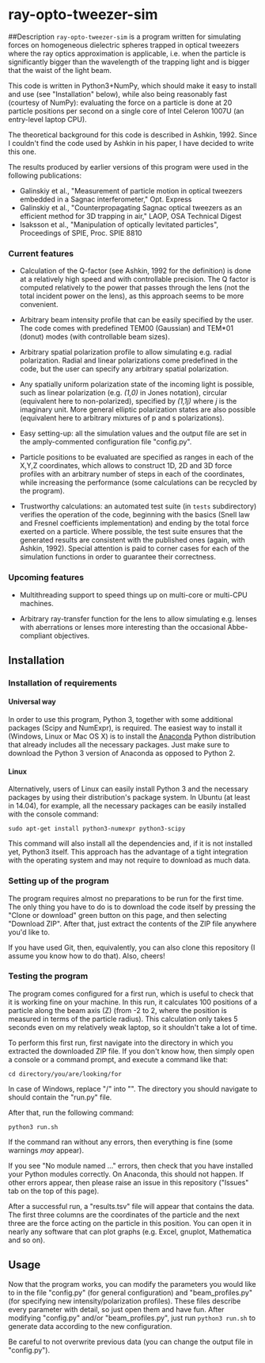 # ray-opto-tweezer-sim
##Description
`ray-opto-tweezer-sim` is a program written for simulating forces on homogeneous dielectric spheres trapped in optical tweezers where the ray optics approximation is applicable, i.e. when the particle is significantly bigger than the wavelength of the trapping light and is bigger that the waist of the light beam.

This code is written in Python3+NumPy, which should make it easy to install and use (see "Installation" below), while also being reasonably fast (courtesy of NumPy): evaluating the force on a particle is done at 20 particle positions per second on a single core of Intel Celeron 1007U (an entry-level laptop CPU).

The theoretical background for this code is described in Ashkin, 1992. Since I couldn't find the code used by Ashkin in his paper, I have decided to write this one.

The results produced by earlier versions of this program were used in the following publications:

- Galinskiy et al., "Measurement of particle motion in optical tweezers embedded in a Sagnac interferometer," Opt. Express
- Galinskiy et al., "Counterpropagating Sagnac optical tweezers as an efficient method for 3D trapping in air," LAOP, OSA Technical Digest
- Isaksson et al., "Manipulation of optically levitated particles", Proceedings of SPIE, Proc. SPIE 8810

### Current features
- Calculation of the Q-factor (see Ashkin, 1992 for the definition) is done at a relatively high speed and with controllable precision. The Q factor is computed relatively to the power that passes through the lens (not the total incident power on the lens), as this approach seems to be more convenient.

- Arbitrary beam intensity profile that can be easily specified by the user. The code comes with predefined TEM00 (Gaussian) and TEM*01 (donut) modes (with controllable beam sizes).

- Arbitrary spatial polarization profile to allow simulating e.g. radial polarization. Radial and linear polarizations come predefined in the code, but the user can specify any arbitrary spatial polarization.

- Any spatially uniform polarization state of the incoming light is possible, such as linear polarization (e.g. *(1,0)* in Jones notation), circular (equivalent here to non-polarized), specified by *(1,1j)* where *j* is the imaginary unit. More general elliptic polarization states are also possible (equivalent here to arbitrary mixtures of p and s polarizations).

- Easy setting-up: all the simulation values and the output file are set in the amply-commented configuration file "config.py".

- Particle positions to be evaluated are specified as ranges in each of the X,Y,Z coordinates, which allows to construct 1D, 2D and 3D force profiles with an arbitrary number of steps in each of the coordinates, while increasing the performance (some calculations can be recycled by the program).

- Trustworthy calculations: an automated test suite (in `tests` subdirectory) verifies the operation of the code, beginning with the basics (Snell law and Fresnel coefficients implementation) and ending by the total force exerted on a particle. Where possible, the test suite ensures that the generated results are consistent with the published ones (again, with Ashkin, 1992). Special attention is paid to corner cases for each of the simulation functions in order to guarantee their correctness.

### Upcoming features

- Multithreading support to speed things up on multi-core or multi-CPU machines.

- Arbitrary ray-transfer function for the lens to allow simulating e.g. lenses with aberrations or lenses more interesting than the occasional Abbe-compliant objectives.

## Installation
### Installation of requirements
#### Universal way

In order to use this program, Python 3, together with some additional packages (Scipy and NumExpr), is required. The easiest way to install it (Windows, Linux or Mac OS X) is to install the [Anaconda](https://www.continuum.io/downloads) Python distribution that already includes all the necessary packages. Just make sure to download the Python 3 version of Anaconda as opposed to Python 2.

#### Linux
Alternatively, users of Linux can easily install Python 3 and the necessary packages by using their distribution's package system. In Ubuntu (at least in 14.04), for example, all the necessary packages can be easily installed with the console command:

```
sudo apt-get install python3-numexpr python3-scipy
```

This command will also install all the dependencies and, if it is not installed yet, Python3 itself. This approach has the advantage of a tight integration with the operating system and may not require to download as much data.

### Setting up of the program
The program requires almost no preparations to be run for the first time. The only thing you have to do is to download the code itself by pressing the "Clone or download" green button on this page, and then selecting "Download ZIP". After that, just extract the contents of the ZIP file anywhere you'd like to.

If you have used Git, then, equivalently, you can also clone this repository (I assume you know how to do that). Also, cheers!

### Testing the program
The program comes configured for a first run, which is useful to check that it is working fine on your machine. In this run, it calculates 100 positions of a particle along the beam axis (Z) (from -2 to 2, where the position is measured in terms of the particle radius). This calculation only takes 5 seconds even on my relatively weak laptop, so it shouldn't take a lot of time.

To perform this first run, first navigate into the directory in which you extracted the downloaded ZIP file. If you don't know how, then simply open a console or a command prompt, and execute a command like that:

```cd directory/you/are/looking/for```

In case of Windows, replace "/" into "\". The directory you should navigate to should contain the "run.py" file.

After that, run the following command:

```python3 run.sh```

If the command ran without any errors, then everything is fine (some warnings *may* appear).

If you see "No module named ..." errors, then check that you have installed your Python modules correctly. On Anaconda, this should not happen. If other errors appear, then please raise an issue in this repository ("Issues" tab on the top of this page).

After a successful run, a "results.tsv" file will appear that contains the data. The first three columns are the coordinates of the particle and the next three are the force acting on the particle in this position. You can open it in nearly any software that can plot graphs (e.g. Excel, gnuplot, Mathematica and so on).

## Usage
Now that the program works, you can modify the parameters you would like to in the file "config.py" (for general configuration) and "beam_profiles.py" (for specifying new intensity/polarization profiles). These files describe every parameter with detail, so just open them and have fun. After modifying "config.py" and/or "beam_profiles.py", just run `python3 run.sh` to generate data according to the new configuration.

Be careful to not overwrite previous data (you can change the output file in "config.py").
